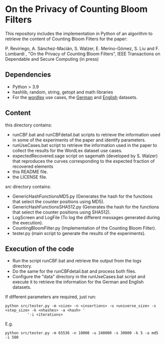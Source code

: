 # On the Privacy of Counting Bloom Filters

This repository includes the implementation in Python of an algorithm to retrieve the content of Counting Bloom Filters 
for the paper:

P. Reviriego, A. Sánchez-Macián, S. Walzer, E. Merino-Gómez, S. Liu and F. Lombardi , "On the Privacy of Counting Bloom Filters", 
IEEE Transactions on Dependable and Secure Computing (in press)

## Dependencies
- Python > 3.9
- hashlib, random, string, getopt and math libraries
- For the [wordlex](http://www.lexique.org/?page_id=250) use cases, the [German](http://worldlex.lexique.org/files/De.Freq.2.rar) and [English](http://worldlex.lexique.org/files/Eng_US.Freq.2.rar) datasets.

## Content

this directory contains:

- runCBF.bat and runCBFdetail.bat scripts to retrieve the information used in some of the experiments of the paper and identify parameters.
- runUseCases.bat script to retrieve the information used in the paper to collect the results for the WordLex dataset use cases.
- expectedRecovered.sage script on sagemath (developed by S. Walzer) that reproduces the curves corresponding to the expected fraction of recovered elements
- this README file.
- the LICENSE file.

*src* directory contains:
- GenericHashFunctionsMD5.py (Generates the hash for the functions that select the counter positions using MD5).
- GenericHashFunctionsSHA512.py (Generates the hash for the functions that select the counter positions using SHA512).
- LogScreen and LogFile (To log the different messages generated during the execution).
- CountingBloomFilter.py (Implementation of the Counting Bloom Filter).
- tester.py (main script to generate the results of the experiments).

## Execution of the code

- Run the script runCBF.bat and retrieve the output from the logs directory.
- Do the same for the runCBFdetail.bat and process both files.
- Configure the "data" directory in the runUseCases.bat script and execute it to retrieve the information for the German and English datasets.

If different parameters are required, just run:

    python src/tester.py -m <size> -n <insertions> -u <universe_size> -s <step_size> -k <nhashes> -a <hash> '
              '-i <iterations>

E.g.

    python src/tester.py -m 65536 -n 10000 -u 240000 -s 30000 -k 5 -a md5 -i 500
